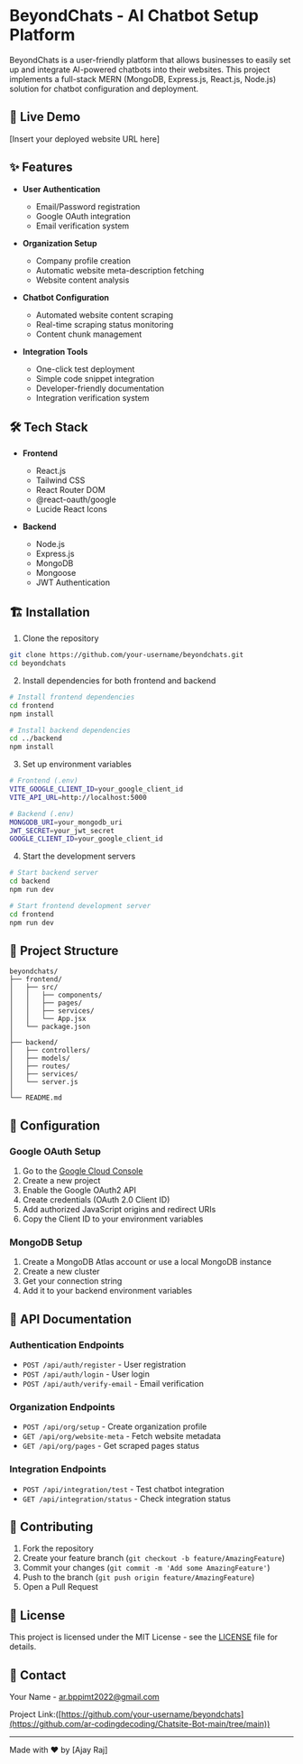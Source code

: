 # BeyondChats - AI Chatbot Setup Platform

BeyondChats is a user-friendly platform that allows businesses to easily set up and integrate AI-powered chatbots into their websites. This project implements a full-stack MERN (MongoDB, Express.js, React.js, Node.js) solution for chatbot configuration and deployment.

## 🚀 Live Demo
[Insert your deployed website URL here]

## ✨ Features

- **User Authentication**
  - Email/Password registration
  - Google OAuth integration
  - Email verification system

- **Organization Setup**
  - Company profile creation
  - Automatic website meta-description fetching
  - Website content analysis

- **Chatbot Configuration**
  - Automated website content scraping
  - Real-time scraping status monitoring
  - Content chunk management

- **Integration Tools**
  - One-click test deployment
  - Simple code snippet integration
  - Developer-friendly documentation
  - Integration verification system

## 🛠️ Tech Stack

- **Frontend**
  - React.js
  - Tailwind CSS
  - React Router DOM
  - @react-oauth/google
  - Lucide React Icons

- **Backend**
  - Node.js
  - Express.js
  - MongoDB
  - Mongoose
  - JWT Authentication

## 🏗️ Installation

1. Clone the repository
```bash
git clone https://github.com/your-username/beyondchats.git
cd beyondchats
```

2. Install dependencies for both frontend and backend
```bash
# Install frontend dependencies
cd frontend
npm install

# Install backend dependencies
cd ../backend
npm install
```

3. Set up environment variables
```bash
# Frontend (.env)
VITE_GOOGLE_CLIENT_ID=your_google_client_id
VITE_API_URL=http://localhost:5000

# Backend (.env)
MONGODB_URI=your_mongodb_uri
JWT_SECRET=your_jwt_secret
GOOGLE_CLIENT_ID=your_google_client_id
```

4. Start the development servers
```bash
# Start backend server
cd backend
npm run dev

# Start frontend development server
cd frontend
npm run dev
```

## 📁 Project Structure

```
beyondchats/
├── frontend/
│   ├── src/
│   │   ├── components/
│   │   ├── pages/
│   │   ├── services/
│   │   └── App.jsx
│   └── package.json
│
├── backend/
│   ├── controllers/
│   ├── models/
│   ├── routes/
│   ├── services/
│   └── server.js
│
└── README.md
```

## 🔧 Configuration

### Google OAuth Setup
1. Go to the [Google Cloud Console](https://console.cloud.google.com)
2. Create a new project
3. Enable the Google OAuth2 API
4. Create credentials (OAuth 2.0 Client ID)
5. Add authorized JavaScript origins and redirect URIs
6. Copy the Client ID to your environment variables

### MongoDB Setup
1. Create a MongoDB Atlas account or use a local MongoDB instance
2. Create a new cluster
3. Get your connection string
4. Add it to your backend environment variables

## 📝 API Documentation

### Authentication Endpoints
- `POST /api/auth/register` - User registration
- `POST /api/auth/login` - User login
- `POST /api/auth/verify-email` - Email verification

### Organization Endpoints
- `POST /api/org/setup` - Create organization profile
- `GET /api/org/website-meta` - Fetch website metadata
- `GET /api/org/pages` - Get scraped pages status

### Integration Endpoints
- `POST /api/integration/test` - Test chatbot integration
- `GET /api/integration/status` - Check integration status

## 🤝 Contributing

1. Fork the repository
2. Create your feature branch (`git checkout -b feature/AmazingFeature`)
3. Commit your changes (`git commit -m 'Add some AmazingFeature'`)
4. Push to the branch (`git push origin feature/AmazingFeature`)
5. Open a Pull Request

## 📄 License

This project is licensed under the MIT License - see the [LICENSE](LICENSE) file for details.

## 👥 Contact

Your Name - [ar.bppimt2022@gmail.com](mailto:ar.bppimt2022@gmail.com)

Project Link:([https://github.com/your-username/beyondchats](https://github.com/ar-codingdecoding/Chatsite-Bot-main/tree/main))

---

Made with ❤️ by [Ajay Raj]
